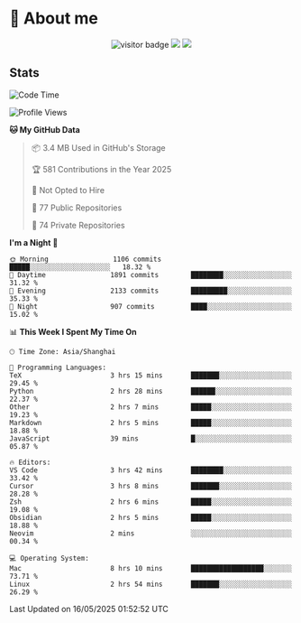 <!-- ![](https://youpai.roccoshi.top/img/20200804214216.png) -->

# 🧐 About me
 
<p align="center">
<img src="https://visitor-badge.laobi.icu/badge?page_id=Lincest.Lincest&title=hits" alt="visitor badge"/>
<a href="mailto:imroccoshi@gmail.com"><img src="https://img.shields.io/badge/gmail-imroccoshi%40gmail.com-red"></a>
<a href="https://blog.roccoshi.top"><img src="https://img.shields.io/badge/blog-roccoshi-green"></a>
</p>

## Stats

<!--START_SECTION:waka-->
![Code Time](http://img.shields.io/badge/Code%20Time-2%2C514%20hrs%2052%20mins-blue)

![Profile Views](http://img.shields.io/badge/Profile%20Views-0-blue)

**🐱 My GitHub Data** 

> 📦 3.4 MB Used in GitHub's Storage 
 > 
> 🏆 581 Contributions in the Year 2025
 > 
> 🚫 Not Opted to Hire
 > 
> 📜 77 Public Repositories 
 > 
> 🔑 74 Private Repositories 
 > 
**I'm a Night 🦉** 

```text
🌞 Morning                1106 commits        █████░░░░░░░░░░░░░░░░░░░░   18.32 % 
🌆 Daytime                1891 commits        ████████░░░░░░░░░░░░░░░░░   31.32 % 
🌃 Evening                2133 commits        █████████░░░░░░░░░░░░░░░░   35.33 % 
🌙 Night                  907 commits         ████░░░░░░░░░░░░░░░░░░░░░   15.02 % 
```


📊 **This Week I Spent My Time On** 

```text
🕑︎ Time Zone: Asia/Shanghai

💬 Programming Languages: 
TeX                      3 hrs 15 mins       ███████░░░░░░░░░░░░░░░░░░   29.45 % 
Python                   2 hrs 28 mins       ██████░░░░░░░░░░░░░░░░░░░   22.37 % 
Other                    2 hrs 7 mins        █████░░░░░░░░░░░░░░░░░░░░   19.23 % 
Markdown                 2 hrs 5 mins        █████░░░░░░░░░░░░░░░░░░░░   18.88 % 
JavaScript               39 mins             █░░░░░░░░░░░░░░░░░░░░░░░░   05.87 % 

🔥 Editors: 
VS Code                  3 hrs 42 mins       ████████░░░░░░░░░░░░░░░░░   33.42 % 
Cursor                   3 hrs 8 mins        ███████░░░░░░░░░░░░░░░░░░   28.28 % 
Zsh                      2 hrs 6 mins        █████░░░░░░░░░░░░░░░░░░░░   19.08 % 
Obsidian                 2 hrs 5 mins        █████░░░░░░░░░░░░░░░░░░░░   18.88 % 
Neovim                   2 mins              ░░░░░░░░░░░░░░░░░░░░░░░░░   00.34 % 

💻 Operating System: 
Mac                      8 hrs 10 mins       ██████████████████░░░░░░░   73.71 % 
Linux                    2 hrs 54 mins       ███████░░░░░░░░░░░░░░░░░░   26.29 % 
```


 Last Updated on 16/05/2025 01:52:52 UTC
<!--END_SECTION:waka-->


